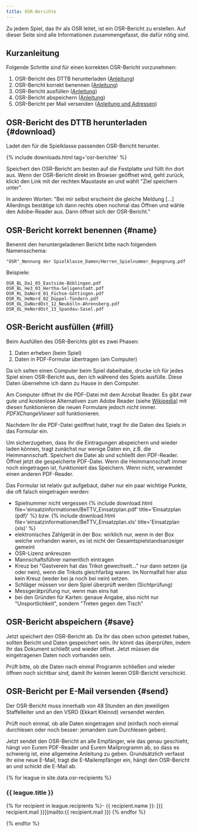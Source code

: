 ```yaml
---
title: OSR-Berichte
---
```


Zu jedem Spiel, das Ihr als OSR leitet, ist ein OSR-Bericht zu erstellen.
Auf dieser Seite sind alle Informationen zusammengefasst, die dafür nötig sind.


## Kurzanleitung

Folgende Schritte sind für einen korrekten OSR-Bericht vorzunehmen:

1. OSR-Bericht des DTTB herunterladen ([Anleitung](#download))
2. OSR-Bericht korrekt benennen ([Anleitung](#name))
3. OSR-Bericht ausfüllen ([Anleitung](#fill))
4. OSR-Bericht abspeichern ([Anleitung](#save))
5. OSR-Bericht per Mail versenden ([Anleitung und Adressen](#send))

## OSR-Bericht des DTTB herunterladen {#download}

Ladet den für die Spielklasse passenden OSR-Bericht herunter.

{% include downloads.html tag='osr-berichte' %}

Speichert den OSR-Bericht am besten auf die Festplatte und füllt ihn dort aus.
Wenn der OSR-Bericht direkt im Browser geöffnet wird, geht zurück, klickt den Link mit der rechten Maustaste an und wählt "Ziel speichern unter".

In anderen Worten: "Bei mir selbst erscheint die gleiche Meldung [...] Allerdings bestätige ich dann rechts oben nochmal das Öffnen und wähle den Adobe-Reader aus. Dann öffnet sich der OSR-Bericht."


## OSR-Bericht korrekt benennen {#name}

Benennt den heruntergeladenen Bericht bitte nach folgendem Namensschema:

	"OSR"_Nennung der Spielklasse_Damen/Herren_Spielnummer_Begegnung.pdf

Beispiele:

	OSR_BL_Da1_05_Eastside-Böblingen.pdf
	OSR_BL_He3_03_Hertha-Seligenstadt.pdf
	OSR_RL_DaNord_01_Füchse-Göttingen.pdf
	OSR_RL_HeNord_02_Düppel-Tündern.pdf
	OSR_OL_DaNordOst_12_Neukölln-Ahrensberg.pdf
	OSR_OL_HeNordOst_13_Spandau-Sasel.pdf

## OSR-Bericht ausfüllen {#fill}

Beim Ausfüllen des OSR-Berichts gibt es zwei Phasen:

1. Daten erheben (beim Spiel)
2. Daten in PDF-Formular übertragen (am Computer)

Da ich selten einen Computer beim Spiel dabeihabe, drucke ich für jedes Spiel einen OSR-Bericht aus, den ich während des Spiels ausfülle.
Diese Daten übernehme ich dann zu Hause in den Computer.

Am Computer öffnet Ihr die PDF-Datei mit dem Acrobat Reader.
Es gibt zwar gute und kostenlose Alternativen zum Adobe Reader (siehe [Wikipedia](https://de.wikipedia.org/wiki/Liste_von_PDF-Software)) mit diesen funktionieren die neuen Formulare jedoch nicht immer.
*PDFXChangeViewer* soll funktionieren.

Nachdem Ihr die PDF-Datei geöffnet habt, tragt Ihr die Daten des Spiels in das Formular ein.

Um sicherzugehen, dass Ihr die Eintragungen abspeichern und wieder laden können, tragt zunächst nur wenige Daten ein, z.B. die Heimmannschaft.
Speichert die Datei ab und schließt den PDF-Reader.
Öffnet jetzt die gespeicherte PDF-Datei.
Wenn die Heimmannschaft immer noch eingetragen ist, funktioniert das Speichern.
Wenn nicht, verwendet einen anderen PDF-Reader.

Das Formular ist relativ gut aufgebaut, daher nur ein paar wichtige Punkte, die oft falsch eingetragen werden:

- Spielnummer nicht vergessen {% include download.html file='einsatzinformationen/BeTTV_Einsatzplan.pdf' title='Einsatzplan (pdf)' %} bzw. {% include download.html file='einsatzinformationen/BeTTV_Einsatzplan.xls' title='Einsatzplan (xls)' %}
- elektronisches Zählgerät in der Box: wirklich nur, wenn in der Box welche vorhanden waren, es ist nicht der Gesamtspielstandsanzeiger gemeint
- OSR-Lizenz ankreuzen
- Mannschaftsführer namentlich eintragen
- Kreuz bei "Gastverein hat das Trikot gewechselt..." nur dann setzen (ja oder nein), wenn die Trikots gleichfarbig waren. Im Normalfall hier also kein Kreuz (weder bei ja noch bei nein) setzen.
- Schläger müssen vor dem Spiel überprüft werden (Sichtprüfung)
- Messgerätprüfung nur, wenn man eins hat
- bei den Gründen für Karten: genaue Angabe, also nicht nur "Unsportlichkeit", sondern "Treten gegen den Tisch"

## OSR-Bericht abspeichern {#save}

Jetzt speichert den OSR-Bericht ab. Da Ihr das oben schon getestet haben, sollten Bericht und Daten gespeichert sein.
Ihr könnt das überprüfen, indem Ihr das Dokument schließt und wieder öffnet.
Jetzt müssen die eingetragenen Daten noch vorhanden sein.

Prüft bitte, ob die Daten nach einmal Programm schließen und wieder öffnen noch sichtbar sind, damit Ihr keinen leeren OSR-Bericht verschickt.


## OSR-Bericht per E-Mail versenden {#send}

Der OSR-Bericht muss innerhalb von 48 Stunden an den jeweiligen Staffelleiter und an den VSRO (Ekkart Kleinod) versendet werden.

Prüft noch einmal, ob alle Daten eingetragen sind (einfach noch einmal durchlesen oder noch besser: jemandem zum Durchlesen geben).

Jetzt sendet den OSR-Bericht an alle Empfänger, wie das genau geschieht, hängt von Eurem PDF-Reader und Eurem Mailprogramm ab, so dass es schwierig ist, eine allgemeine Anleitung zu geben.
Grundsätzlich verfasst Ihr eine neue E-Mail, tragt die E-Mailempfänger ein, hängt den OSR-Bericht an und schickt die E-Mail ab.

{% for league in site.data.osr-recipients %}

### {{ league.title }}

{% for recipient in league.recipients %}- {{ recipient.name }}: [{{ recipient.mail }}](mailto:{{ recipient.mail }})
{% endfor %}

{% endfor %}
